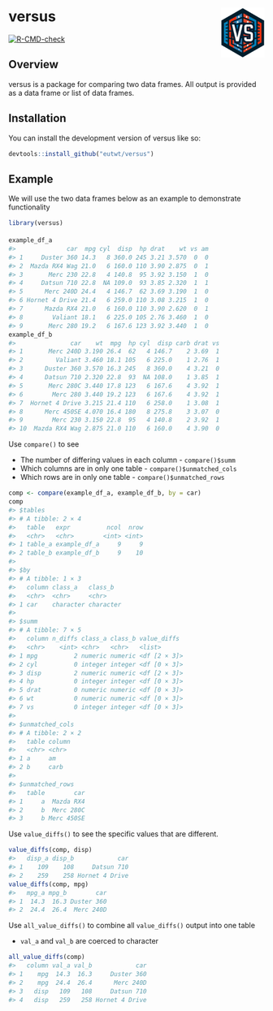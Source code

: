 
<!-- README.md is generated from README.Rmd. Please edit that file -->

# versus <img id="logo" src="man/figures/logo.png" align="right" width="17%" height="17%" />

<!-- badges: start -->

[![R-CMD-check](https://github.com/eutwt/versus/actions/workflows/R-CMD-check.yaml/badge.svg)](https://github.com/eutwt/versus/actions/workflows/R-CMD-check.yaml)
<!-- badges: end -->

## Overview

versus is a package for comparing two data frames. All output is
provided as a data frame or list of data frames.

## Installation

You can install the development version of versus like so:

``` r
devtools::install_github("eutwt/versus")
```

## Example

We will use the two data frames below as an example to demonstrate
functionality

``` r
library(versus)

example_df_a
#>              car  mpg cyl  disp  hp drat    wt vs am
#> 1     Duster 360 14.3   8 360.0 245 3.21 3.570  0  0
#> 2  Mazda RX4 Wag 21.0   6 160.0 110 3.90 2.875  0  1
#> 3       Merc 230 22.8   4 140.8  95 3.92 3.150  1  0
#> 4     Datsun 710 22.8  NA 109.0  93 3.85 2.320  1  1
#> 5      Merc 240D 24.4   4 146.7  62 3.69 3.190  1  0
#> 6 Hornet 4 Drive 21.4   6 259.0 110 3.08 3.215  1  0
#> 7      Mazda RX4 21.0   6 160.0 110 3.90 2.620  0  1
#> 8        Valiant 18.1   6 225.0 105 2.76 3.460  1  0
#> 9       Merc 280 19.2   6 167.6 123 3.92 3.440  1  0
example_df_b
#>               car    wt  mpg  hp cyl  disp carb drat vs
#> 1       Merc 240D 3.190 26.4  62   4 146.7    2 3.69  1
#> 2         Valiant 3.460 18.1 105   6 225.0    1 2.76  1
#> 3      Duster 360 3.570 16.3 245   8 360.0    4 3.21  0
#> 4      Datsun 710 2.320 22.8  93  NA 108.0    1 3.85  1
#> 5       Merc 280C 3.440 17.8 123   6 167.6    4 3.92  1
#> 6        Merc 280 3.440 19.2 123   6 167.6    4 3.92  1
#> 7  Hornet 4 Drive 3.215 21.4 110   6 258.0    1 3.08  1
#> 8      Merc 450SE 4.070 16.4 180   8 275.8    3 3.07  0
#> 9        Merc 230 3.150 22.8  95   4 140.8    2 3.92  1
#> 10  Mazda RX4 Wag 2.875 21.0 110   6 160.0    4 3.90  0
```

Use `compare()` to see

- The number of differing values in each column - `compare()$summ`
- Which columns are in only one table - `compare()$unmatched_cols`
- Which rows are in only one table - `compare()$unmatched_rows`

``` r
comp <- compare(example_df_a, example_df_b, by = car)
comp
#> $tables
#> # A tibble: 2 × 4
#>   table   expr          ncol  nrow
#>   <chr>   <chr>        <int> <int>
#> 1 table_a example_df_a     9     9
#> 2 table_b example_df_b     9    10
#> 
#> $by
#> # A tibble: 1 × 3
#>   column class_a   class_b  
#>   <chr>  <chr>     <chr>    
#> 1 car    character character
#> 
#> $summ
#> # A tibble: 7 × 5
#>   column n_diffs class_a class_b value_diffs 
#>   <chr>    <int> <chr>   <chr>   <list>      
#> 1 mpg          2 numeric numeric <df [2 × 3]>
#> 2 cyl          0 integer integer <df [0 × 3]>
#> 3 disp         2 numeric numeric <df [2 × 3]>
#> 4 hp           0 integer integer <df [0 × 3]>
#> 5 drat         0 numeric numeric <df [0 × 3]>
#> 6 wt           0 numeric numeric <df [0 × 3]>
#> 7 vs           0 integer integer <df [0 × 3]>
#> 
#> $unmatched_cols
#> # A tibble: 2 × 2
#>   table column
#>   <chr> <chr> 
#> 1 a     am    
#> 2 b     carb  
#> 
#> $unmatched_rows
#>   table        car
#> 1     a  Mazda RX4
#> 2     b  Merc 280C
#> 3     b Merc 450SE
```

Use `value_diffs()` to see the specific values that are different.

``` r
value_diffs(comp, disp)
#>   disp_a disp_b            car
#> 1    109    108     Datsun 710
#> 2    259    258 Hornet 4 Drive
value_diffs(comp, mpg)
#>   mpg_a mpg_b        car
#> 1  14.3  16.3 Duster 360
#> 2  24.4  26.4  Merc 240D
```

Use `all_value_diffs()` to combine all `value_diffs()` output into one
table

- `val_a` and `val_b` are coerced to character

``` r
all_value_diffs(comp)
#>   column val_a val_b            car
#> 1    mpg  14.3  16.3     Duster 360
#> 2    mpg  24.4  26.4      Merc 240D
#> 3   disp   109   108     Datsun 710
#> 4   disp   259   258 Hornet 4 Drive
```
